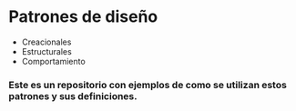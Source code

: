 # Patrones de diseño
- Creacionales
- Estructurales
- Comportamiento

### Este es un repositorio con ejemplos de como se utilizan estos patrones y sus definiciones.
